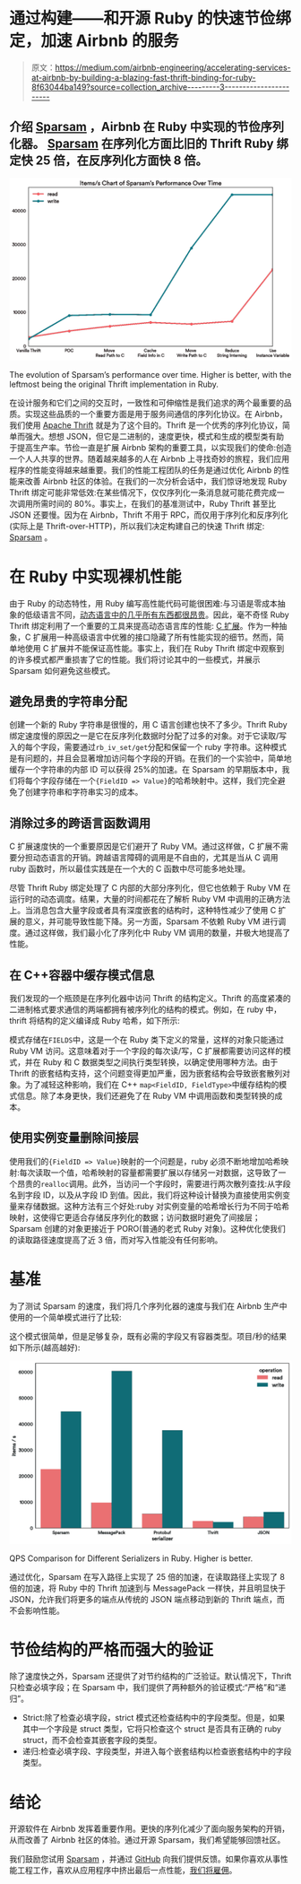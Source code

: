 # 通过构建——和开源 Ruby 的快速节俭绑定，加速 Airbnb 的服务

> 原文：<https://medium.com/airbnb-engineering/accelerating-services-at-airbnb-by-building-a-blazing-fast-thrift-binding-for-ruby-8f63044ba149?source=collection_archive---------3----------------------->

## 介绍 [Sparsam](https://github.com/airbnb/sparsam) ，Airbnb 在 Ruby 中实现的节俭序列化器。 [Sparsam](https://github.com/airbnb/sparsam) 在序列化方面比旧的 Thrift Ruby 绑定快 25 倍，在反序列化方面快 8 倍。

![](img/4897156cb55cdb3c853659f097916328.png)

The evolution of Sparsam’s performance over time. Higher is better, with the leftmost being the original Thrift implementation in Ruby.

在设计服务和它们之间的交互时，一致性和可伸缩性是我们追求的两个最重要的品质。实现这些品质的一个重要方面是用于服务间通信的序列化协议。在 Airbnb，我们使用 [Apache Thrift](https://thrift.apache.org/) 就是为了这个目的。Thrift 是一个优秀的序列化协议，简单而强大。想想 JSON，但它是二进制的，速度更快，模式和生成的模型类有助于提高生产率。节俭一直是扩展 Airbnb 架构的重要工具，以实现我们的使命:创造一个人人共享的世界。随着越来越多的人在 Airbnb 上寻找奇妙的旅程，我们应用程序的性能变得越来越重要。我们的性能工程团队的任务是通过优化 Airbnb 的性能来改善 Airbnb 社区的体验。在我们的一次分析会话中，我们惊讶地发现 Ruby Thrift 绑定可能非常低效:在某些情况下，仅仅序列化一条消息就可能花费完成一次调用所需时间的 80%。事实上，在我们的基准测试中，Ruby Thrift 甚至比 JSON 还要慢。因为在 Airbnb，Thrift 不用于 RPC，而仅用于序列化和反序列化(实际上是 Thrift-over-HTTP)，所以我们决定构建自己的快速 Thrift 绑定: [Sparsam](https://github.com/airbnb/sparsam) 。

# 在 Ruby 中实现裸机性能

由于 Ruby 的动态特性，用 Ruby 编写高性能代码可能很困难:与习语是零成本抽象的低级语言不同，[动态语言中的几乎所有东西都很昂贵](http://gjmurakami-10gen.github.io/talks/call_operation_cost_in_cpu_ticks_ruby/)。因此，毫不奇怪 Ruby Thrift 绑定利用了一个重要的工具来提高动态语言库的性能: [C 扩展](http://guides.rubygems.org/gems-with-extensions/)。作为一种抽象，C 扩展用一种高级语言中优雅的接口隐藏了所有性能实现的细节。然而，简单地使用 C 扩展并不能保证高性能。事实上，我们在 Ruby Thrift 绑定中观察到的许多模式都严重损害了它的性能。我们将讨论其中的一些模式，并展示 Sparsam 如何避免这些模式。

## 避免昂贵的字符串分配

创建一个新的 Ruby 字符串是很慢的，用 C 语言创建也快不了多少。Thrift Ruby 绑定速度慢的原因之一是它在反序列化数据时分配了过多的对象。对于它读取/写入的每个字段，需要通过`rb_iv_set/get`分配和保留一个 ruby 字符串。这种模式是有问题的，并且会显著增加访问每个字段的开销。在我们的一个实验中，简单地缓存一个字符串的内部 ID 可以获得 25%的加速。在 Sparsam 的早期版本中，我们将每个字段存储在一个`{FieldID => Value}`的哈希映射中。这样，我们完全避免了创建字符串和字符串实习的成本。

## 消除过多的跨语言函数调用

C 扩展速度快的一个重要原因是它们避开了 Ruby VM。通过这样做，C 扩展不需要分担动态语言的开销。跨越语言障碍的调用是不自由的，尤其是当从 C 调用 ruby 函数时，所以最佳实践是在一个大的 C 函数中尽可能多地处理。

尽管 Thrift Ruby 绑定处理了 C 内部的大部分序列化，但它也依赖于 Ruby VM 在运行时的动态调度。结果，大量的时间都花在了解析 Ruby VM 中调用的正确方法上。当消息包含大量字段或者具有深度嵌套的结构时，这种特性减少了使用 C 扩展的意义，并可能导致性能下降。另一方面，Sparsam 不依赖 Ruby VM 进行调度。通过这样做，我们最小化了序列化中 Ruby VM 调用的数量，并极大地提高了性能。

## 在 C++容器中缓存模式信息

我们发现的一个瓶颈是在序列化器中访问 Thrift 的结构定义。Thrift 的高度紧凑的二进制格式要求通信的两端都拥有被序列化的结构的模式。例如，在 ruby 中，thrift 将结构的定义编译成 Ruby 哈希，如下所示:

模式存储在`FIELDS`中，这是一个在 Ruby 类下定义的常量，这样的对象只能通过 Ruby VM 访问。这意味着对于一个字段的每次读/写，C 扩展都需要访问这样的模式，并在 Ruby 和 C 数据类型之间执行类型转换，以确定使用哪种方法。由于 Thrift 的嵌套结构支持，这个问题变得更加严重，因为嵌套结构会导致嵌套散列对象。为了减轻这种影响，我们在 C++ `map<FieldID, FieldType>`中缓存结构的模式信息。除了本身更快，我们还避免了在 Ruby VM 中调用函数和类型转换的成本。

## 使用实例变量删除间接层

使用我们的`{FieldID => Value}`映射的一个问题是，ruby 必须不断地增加哈希映射:每次读取一个值，哈希映射的容量都需要扩展以存储另一对数据，这导致了一个昂贵的`realloc`调用。此外，当访问一个字段时，需要进行两次散列查找:从字段名到字段 ID，以及从字段 ID 到值。因此，我们将这种设计替换为直接使用实例变量来存储数据。这种方法有三个好处:ruby 对实例变量的哈希增长行为不同于哈希映射，这使得它更适合存储反序列化的数据；访问数据时避免了间接层；Sparsam 创建的对象更接近于 PORO(普通的老式 Ruby 对象)。这种优化使我们的读取路径速度提高了近 3 倍，而对写入性能没有任何影响。

# 基准

为了测试 Sparsam 的速度，我们将几个序列化器的速度与我们在 Airbnb 生产中使用的一个简单模式进行了比较:

这个模式很简单，但是足够复杂，既有必需的字段又有容器类型。项目/秒的结果如下所示(越高越好):

![](img/631fc11581f5457cbdd45a180bba40bc.png)

QPS Comparison for Different Serializers in Ruby. Higher is better.

通过优化，Sparsam 在写入路径上实现了 25 倍的加速，在读取路径上实现了 8 倍的加速，将 Ruby 中的 Thrift 加速到与 MessagePack 一样快，并且明显快于 JSON，允许我们将更多的端点从传统的 JSON 端点移动到新的 Thrift 端点，而不会影响性能。

# 节俭结构的严格而强大的验证

除了速度快之外，Sparsam 还提供了对节约结构的广泛验证。默认情况下，Thrift 只检查必填字段；在 Sparsam 中，我们提供了两种额外的验证模式:“严格”和“递归”。

*   Strict:除了检查必填字段，strict 模式还检查结构中的字段类型。但是，如果其中一个字段是 struct 类型，它将只检查这个 struct 是否具有正确的 ruby struct，而不会检查其嵌套字段的类型。
*   递归:检查必填字段、字段类型，并进入每个嵌套结构以检查嵌套结构中的字段类型。

# 结论

开源软件在 Airbnb 发挥着重要作用。更快的序列化减少了面向服务架构的开销，从而改善了 Airbnb 社区的体验。通过开源 Sparsam，我们希望能够回馈社区。

我们鼓励您试用 [Sparsam](https://github.com/airbnb/sparsam) ，并通过 [GitHub](https://github.com/airbnb/sparsam) 向我们提供反馈。如果你喜欢从事性能工程工作，喜欢从应用程序中挤出最后一点性能，[我们将雇佣](https://www.airbnb.com/careers/departments/position/729187)。